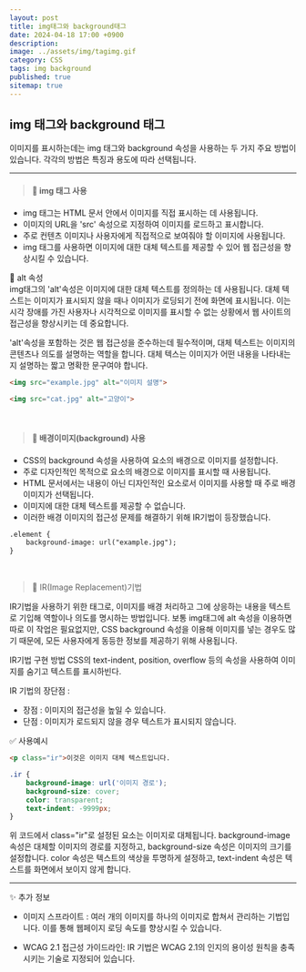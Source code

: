 ```yaml
---
layout: post
title: img태그와 background태그
date: 2024-04-18 17:00 +0900
description: 
image: ../assets/img/tagimg.gif
category: CSS
tags: img background
published: true
sitemap: true
---
```


## img 태그와 background 태그


이미지를 표시하는데는 img 태그와 background 속성을 사용하는 두 가지 주요 방법이 있습니다. 각각의 방법은 특징과 용도에 따라 선택됩니다.

<hr />

> #### 👀 img 태그 사용

* img 태그는 HTML 문서 안에서 이미지를 직접 표시하는 데 사용됩니다.
* 이미지의 URL을 'src' 속성으로 지정하여 이미지를 로드하고 표시합니다.
* 주로 컨텐츠 이미지나  사용자에게 직접적으로 보여줘야 할 이미지에 사용됩니다.
* img 태그를 사용하면 이미지에 대한 대체 텍스트를 제공할 수 있어 웹 접근성을 향상시킬 수 있습니다.

🎈 alt 속성<br>
img태그의 'alt'속성은 이미지에 대한 대체 텍스트를 정의하는 데 사용됩니다.
대체 텍스트는 이미지가 표시되지 않을 때나 이미지가 로딩되기 전에 화면에 표시됩니다.
이는 시각 장애를 가진 사용자나 시각적으로 이미지를 표시할 수 없는 상황에서 웹 사이트의 접근성을 향상시키는 데 중요합니다.

'alt'속성을 포함하는 것은 웹 접근성을 준수하는데 필수적이며,
대체 텍스트는 이미지의 콘텐츠나 의도를 설명하는 역할을 합니다.
대체 텍스는 이미지가 어떤 내용을 나타내는지 설명하는 짧고 명확한 문구여야 합니다.

````html
<img src="example.jpg" alt="이미지 설명">

<img src="cat.jpg" alt="고양이">
````
<br>

> #### 👀 배경이미지(background) 사용

* CSS의 background 속성을 사용하여 요소의 배경으로 이미지를 설정합니다.
* 주로 디자인적인 목적으로 요소의 배경으로 이미지를 표시할 때 사용됩니다.
* HTML 문서에서는 내용이 아닌 디자인적인 요소로서 이미지를 사용할 때 주로 배경 이미지가 선택됩니다.
* 이미지에 대한 대체 텍스트를 제공할 수 없습니다.
* 이러한 배경 이미지의 접근성 문제를 해결하기 위해 IR기법이 등장했습니다.

````html
.element {
    background-image: url("example.jpg");
}
````
<br>

> 🎈 IR(Image Replacement)기법

IR기법을 사용하기 위한 태그로, 이미지를 배경 처리하고 그에 상응하는 내용을 텍스트로 기입해 역할이나 의도를 명시하는 방법입니다.
보통 img태그에 alt 속성을 이용하면 따로 이 작업은 필요없지만, CSS background 속성을 이용해 이미지를 넣는 경우도 많기 때문에,
모든 사용자에게 동등한 정보를 제공하기 위해 사용됩니다.

IR기법 구현 방법
CSS의 text-indent, position, overflow 등의 속성을 사용하여 이미지를 숨기고 텍스트를 표시하빈다.

IR 기법의 장단점 :
* 장점 : 이미지의 접근성을 높일 수 있습니다.
* 단점 : 이미지가 로드되지 않을 경우 텍스트가 표시되지 않습니다.

✅ 사용예시
````html
<p class="ir">이것은 이미지 대체 텍스트입니다.
````

````css
.ir {
    background-image: url('이미지 경로');
    background-size: cover;
    color: transparent;
    text-indent: -9999px;
}
````
위 코드에서 class="ir"로 설정된 요소는 이미지로 대체됩니다.
background-image 속성은 대체할 이미지의 경로를 지정하고, background-size 속성은 이미지의 크기를 설정합니다.
color 속성은 텍스트의 색상을 투명하게 설정하고,
text-indent 속성은 텍스트를 화면에서 보이지 않게 합니다.

<hr />

✨ 추가 정보
* 이미지 스프라이트 : 여러 개의 이미지를 하나의 이미지로 합쳐서 관리하는 기법입니다.
이를 통해 웹페이지 로딩 속도를 향상시킬 수 있습니다.

* WCAG 2.1 접근성 가이드라인: IR 기법은 WCAG 2.1의 인지의 용이성 원칙을 충족시키는 기술로 지정되어 있습니다.


